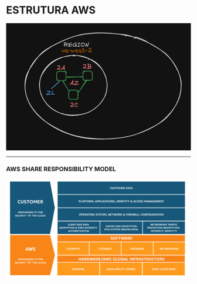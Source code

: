 # ESTRUTURA AWS
![img.png](images/az.png)

***
### AWS SHARE RESPONSIBILITY MODEL
![img.png](images/share_responsability_model.png)